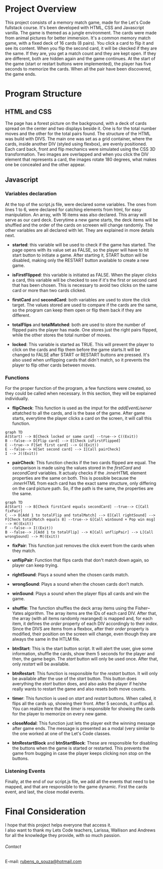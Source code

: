 # Project Overview 
This project consists of a memory match game, made for the Let's Code fullstack course. It's been developed with HTML, CSS and Javascript vanilla.
The game is themed as a jungle environment. The cards were made from animal pictures for better immersion.
It's a common memory match game, with a fixed deck of 16 cards (8 pairs). You click a card to flip it and see its content. When you flip the second card,
it will be ckecked if they are the same. If they are, you get a match count and they are kept open. If they are different, both are hidden again and the game
continues. At the start of the game (start or restart buttons were implemented), the player has five seconds to memorize the cards. When all the pair have been
discovered, the game ends.

# Program Structure

## HTML and CSS

The page has a forest picture on the background, with a deck of cards spread on the center and two displays beside it. One is for the total number moves and the
other for the total pairs found. The structure of the HTML was build with DIVS. The main one was set as a grid container, where the cards, inside another DIV
(styled using flexbox), are evenly positioned. <br>
Each card back, front and flip mechanics were simulated using the CSS 3D transformation. Two images are overlapped and when you click the DIV element that represents
a card, the images rotate 180 degrees, what makes one be concealed and the other appear.

## Javascript

### Variables declaration

At the top of the script.js file, were declared some variables. The ones from lines 1 to 6, were declared for catching elements from html, for easy manipulation.
An array, with 16 items was also declared. This array will serve as our card deck. Everytime a new game starts, the deck items will be shuffled and the order of
the cards on screeen will change randomly. The other variables are all declared with let. They are explained in more details next.

- **started**: this variable will be used to check if the game has started. The page opens with its value set as FALSE, so the player will have to hit start button to
initiate a game. After starting it, START button will be disabled, making only the RESTART button available to create a new game.
				
- **isFirstFlipped**: this variable is initiated as FALSE. When the player clicks a card, this variable will be checked to see if it's the first or second card that has
been chosen. This is necessary to avoid two clicks on the same card or more than two cards clicked.

- **firstCard** and **secondCard**: both variables are used to store the click target. The values stored are used to compare if the cards are the same, so the program can
keep them open or flip them back if they are different.
									
- **totalFlips** and **totalMatched**: both are used to store the number of flipped pairs the player has made. One stores just the right pairs flipped, while the other stores
the total number of moves.
									
- **locked**: This variable is started as TRUE. This will prevent the player to click on the cards and flip them before the game starts.It will be changed to FALSE after START
or RESTART buttons are pressed. It's also used when unflipping cards that didn't match, so it prevents the player to flip other cards between moves.
			
### Functions

For the proper function of the program, a few functions were created, so they could be called when necessary. In this section, they will be explained individually.
	
- **flipCheck**: This function is used as the imput for the *addEventLisener* attatched to all the cards, and is the base of the game. After game starts, everytime
the player clicks a card on the screen, it will call this function.

```mermaid
graph TD
A(Start) --> B[Check locked or same card] --true--> C((Exit))
B --false--> D[Flip card] --> E[Check isFirstFlipped]
E --true--> F[Set first card] --> G((Exit))
E --false--> H[Set second card] --> I[Call pairCheck]
I --> J((Exit))
```

- **pairCheck**: This function checks if the two cards flipped are equal. The comparison is made using the values stored in the *firstCard* and *secondCard* variables.
It actualy checks if the *.innerHTML* element properties are the same on both. This is possible because the *.innerHTML* from each card has the exact same structure, only
differing on the card picture path. So, if the path is the same, the properties are the same. 

```mermaid
graph TD
A(Start) --> B[Check firstCard equals secondCard] --true--> C[Call fixPair]
C --> D[Add 1 to totalFlip and totalMatch] --> E[Call rightSound] --> F[Check totalMatch equals 8] --true--> G[Call winSound + Pop win msg] --> H((Exit))
F --false--> I((Exit))
B --false--> J[Add 1 to totalFlip] --> K[Call unflipPair] --> L[Call wrongSound] --> M((Exit))

```

- **fixPair**: This function just removes the click event from the cards when they match.

- **unflipPair**: Function that flips cards that don't match down again, so player can keep trying.

- **rightSound**: Plays a sound when the chosen cards match.

- **wrongSound**: Plays a sound when the chosen cards don't match.

- **winSound**: Plays a sound when the player flips all cards and win the game.

- **shuffle**: The function shuffles the deck array items using the Fisher–Yates algorithm. The array items are the IDs of each card DIV. After that, the array (with all items randomly
rearanged) is mapped and, for each item, it defines the *order* property of each DIV accordingly to their *index*. Since the DIVS are items from a flexbox, after their *order* property
is modified, their position on the screen will change, even though they are always the same in the HTLM file.

- **btnStart**: This is the start button script. It will alert the user, give some information, shuffle the cards, show them 5 seconds for the player and then, the game begin. The *start*
button will only be used once. After that, only *restart* will be available.

- **btnRestart**: This function is responsible for the *restart* button. It will only be available after the use of the *start* button. This button does averything the *start* button does,
and also asks the player if he/she really wants to restart the game and also resets both move counts.

- **timer**: This function is used on *start* and *restart* buttons. When called, it flips all the cards up, showing their front. After 5 seconds, it unflips all. You can realize here
that the *timer* is responsible for showing the cards for the player to memorize on every new game.

- **closeModal**: This function just lets the player exit the winning message after game ends. The message is presented as a modal (very similar to the one worked at one of the Let's Code
classes.

- **btnRestartBlock** and **btnStartBlock**: These are responsible for disabling the buttons when the game is started or restarted. This prevents the game from bugging in case the player
keeps clicking non stop on the buttons.

### Listening Events

Finally, at the end of our script.js file, we add all the events that need to be mapped, and that are responsible to the game dynamic. First the cards event, and last, the close modal
events.


# Final Consideration

I hope that this project helps everyone that access it.<br>
I also want to thank my Lets Code teachers, Larissa, Wallison and Andrews for all the knowledge they provide, with so much passion.

###### Contact
E-mail: rubens_p_souza@hotmail.com
  